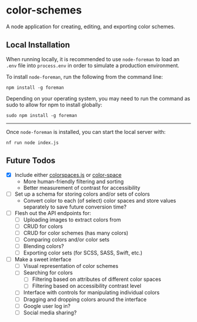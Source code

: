 # color-schemes

A node application for creating, editing, and exporting color schemes.



## Local Installation

When running locally, it is recommended to use `node-foreman` to load an `.env`
file into `process.env` in order to simulate a production environment.

To install `node-foreman`, run the following from the command line:

```
npm install -g foreman
```

Depending on your operating system, you may need to run the command as sudo to
allow for npm to install globally:

```
sudo npm install -g foreman
```

-----------

Once `node-foreman` is installed, you can start the local server with:

```
nf run node index.js
```



## Future Todos

- [x] Include either [colorspaces.js](https://github.com/boronine/colorspaces.js) or [color-space](https://github.com/scijs/color-space)
  - More human-friendly filtering and sorting
  - Better measurement of contrast for accessibility
- [ ] Set up a schema for storing colors and/or sets of colors
  - Convert color to each (of select) color spaces and store values separately to save future conversion time?
- [ ] Flesh out the API endpoints for:
  - [ ] Uploading images to extract colors from
  - [ ] CRUD for colors
  - [ ] CRUD for color schemes (has many colors)
  - [ ] Comparing colors and/or color sets
  - [ ] Blending colors?
  - [ ] Exporting color sets (for SCSS, SASS, Swift, etc.)
- [ ] Make a sweet interface
  - [ ] Visual representation of color schemes
  - [ ] Searching for colors
    - [ ] Filtering based on attributes of different color spaces
    - [ ] Filtering based on accessibility contrast level
  - [ ] Interface with controls for manipulating individual colors
  - [ ] Dragging and dropping colors around the interface
  - [ ] Google user log in?
  - [ ] Social media sharing?
